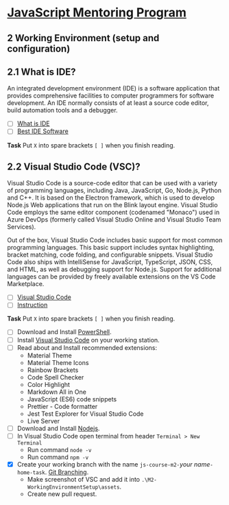 # [JavaScript Mentoring Program](../README.md)

## 2 Working Environment (setup and configuration)

## 2.1 What is IDE?

An integrated development environment (IDE) is a software application that provides comprehensive facilities to computer programmers for software development. An IDE normally consists of at least a source code editor, build automation tools and a debugger.

- [ ] [What is IDE](https://www.youtube.com/watch?v=gr0xT1xnbTg)
- [ ] [Best IDE Software](https://websitesetup.org/best-ide-software/)

**Task** Put `X` into spare brackets `[ ]` when you finish reading.

## 2.2 Visual Studio Code (VSC)?

Visual Studio Code is a source-code editor that can be used with a variety of programming languages, including Java, JavaScript, Go, Node.js, Python and C++. It is based on the Electron framework, which is used to develop Node.js Web applications that run on the Blink layout engine. Visual Studio Code employs the same editor component (codenamed "Monaco") used in Azure DevOps (formerly called Visual Studio Online and Visual Studio Team Services).

Out of the box, Visual Studio Code includes basic support for most common programming languages. This basic support includes syntax highlighting, bracket matching, code folding, and configurable snippets. Visual Studio Code also ships with IntelliSense for JavaScript, TypeScript, JSON, CSS, and HTML, as well as debugging support for Node.js. Support for additional languages can be provided by freely available extensions on the VS Code Marketplace.

- [ ] [Visual Studio Code](https://code.visualstudio.com/)
- [ ] [Instruction](https://code.visualstudio.com/docs/?dv=win64user)

**Task** Put `X` into spare brackets `[ ]` when you finish reading.

- [ ] Download and Install [PowerShell](https://docs.microsoft.com/en-us/powershell/scripting/windows-powershell/install/installing-windows-powershell?view=powershell-7.2).
- [ ] Install [Visual Studio Code](https://code.visualstudio.com/Download) on your working station.
- [ ] Read about and Install recommended extensions:
  - Material Theme
  - Material Theme Icons  
  - Rainbow Brackets
  - Code Spell Checker
  - Color Highlight
  - Markdown All in One
  - JavaScript (ES6) code snippets
  - Prettier - Code formatter
  - Jest Test Explorer for Visual Studio Code
  - Live Server
- [ ] Download and Install [Nodejs](https://nodejs.org/en/download/).
- [ ] In Visual Studio Code  open terminal from header `Terminal > New Terminal`
  - Run command `node -v`
  - Run command `npm -v`
- [X] Create your working branch with the name `js-course-m2-`*your name*`-home-task`. [Git Branching](https://git-scm.com/book/en/v2/Git-Branching-Basic-Branching-and-Merging).
  - Make screenshot of VSC and add it into `.\M2-WorkingEnvironmentSetup\assets`.
  - Create new pull request.
